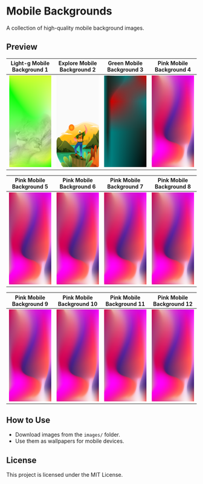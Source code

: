 # Mobile Backgrounds

A collection of high-quality mobile background images.

## Preview

| Light-g Mobile Background 1 | Explore Mobile Background 2 | Green Mobile Background 3 | Pink Mobile Background 4 |
|--------------------------|--------------------------|--------------------------|--------------------------|
| <img src="images/light-green-mobile-background-image.png" width="220"  style="max-width: 100%;"> | <img src="images/explore-green-mobile-background-image.png" width="220"  style="max-width: 100%;"> | <img src="images/green-mobile-background-image.png" width="220"  style="max-width: 100%;"> | <img src="images/pink-mobile-background-image.png" width="220"  style="max-width: 100%;"> |

| Pink Mobile Background 5 | Pink Mobile Background 6 | Pink Mobile Background 7 | Pink Mobile Background 8 |
|--------------------------|--------------------------|--------------------------|--------------------------|
| <img src="images/pink-mobile-background-image.png" width="220"  style="max-width: 100%;"> | <img src="images/pink-mobile-background-image.png" width="220"  style="max-width: 100%;"> | <img src="images/pink-mobile-background-image.png" width="220"  style="max-width: 100%;"> | <img src="images/pink-mobile-background-image.png" width="220"  style="max-width: 100%;"> |

| Pink Mobile Background 9 | Pink Mobile Background 10 | Pink Mobile Background 11 | Pink Mobile Background 12 |
|--------------------------|--------------------------|--------------------------|--------------------------|
| <img src="images/pink-mobile-background-image.png" width="220"  style="max-width: 100%;"> | <img src="images/pink-mobile-background-image.png" width="220"  style="max-width: 100%;"> | <img src="images/pink-mobile-background-image.png" width="220"  style="max-width: 100%;"> | <img src="images/pink-mobile-background-image.png" width="220"  style="max-width: 100%;"> |

## How to Use
- Download images from the `images/` folder.
- Use them as wallpapers for mobile devices.

## License
This project is licensed under the MIT License.
